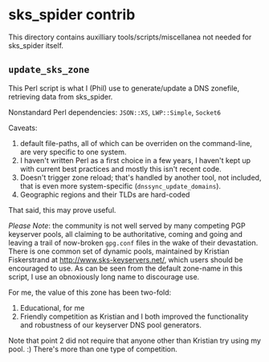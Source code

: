 sks\_spider contrib
===================

This directory contains auxilliary tools/scripts/miscellanea not needed
for sks\_spider itself.

`update_sks_zone`
-----------------

This Perl script is what I (Phil) use to generate/update a DNS zonefile,
retrieving data from sks\_spider.

Nonstandard Perl dependencies: `JSON::XS`, `LWP::Simple`, `Socket6`

Caveats:

1. default file-paths, all of which can be overriden on the command-line,
   are very specific to one system.
2. I haven't written Perl as a first choice in a few years, I haven't kept up
   with current best practices and mostly this isn't recent code.
3. Doesn't trigger zone reload; that's handled by another tool, not included,
   that is even more system-specific (`dnssync_update_domains`).
4. Geographic regions and their TLDs are hard-coded

That said, this may prove useful.

*Please Note*: the community is not well served by many competing PGP keyserver
pools, all claiming to be authoritative, coming and going and leaving a trail
of now-broken `gpg.conf` files in the wake of their devastation.  There is one
common set of dynamic pools, maintained by Kristian Fiskerstrand at
<http://www.sks-keyservers.net/>, which users should be encouraged to use.  As
can be seen from the default zone-name in this script, I use an obnoxiously
long name to discourage use.

For me, the value of this zone has been two-fold:

1. Educational, for me
2. Friendly competition as Kristian and I both improved the functionality and
   robustness of our keyserver DNS pool generators.

Note that point 2 did not require that anyone other than Kristian try using my
pool.  :)  There's more than one type of competition.
